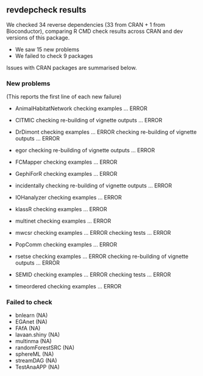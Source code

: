 ## revdepcheck results

We checked 34 reverse dependencies (33 from CRAN + 1 from Bioconductor), comparing R CMD check results across CRAN and dev versions of this package.

 * We saw 15 new problems
 * We failed to check 9 packages

Issues with CRAN packages are summarised below.

### New problems
(This reports the first line of each new failure)

* AnimalHabitatNetwork
  checking examples ... ERROR

* CITMIC
  checking re-building of vignette outputs ... ERROR

* DrDimont
  checking examples ... ERROR
  checking re-building of vignette outputs ... ERROR

* egor
  checking re-building of vignette outputs ... ERROR

* FCMapper
  checking examples ... ERROR

* GephiForR
  checking examples ... ERROR

* incidentally
  checking re-building of vignette outputs ... ERROR

* IOHanalyzer
  checking examples ... ERROR

* klassR
  checking examples ... ERROR

* multinet
  checking examples ... ERROR

* mwcsr
  checking examples ... ERROR
  checking tests ... ERROR

* PopComm
  checking examples ... ERROR

* rsetse
  checking examples ... ERROR
  checking re-building of vignette outputs ... ERROR

* SEMID
  checking examples ... ERROR
  checking tests ... ERROR

* timeordered
  checking examples ... ERROR

### Failed to check

* bnlearn         (NA)
* EGAnet          (NA)
* FAfA            (NA)
* lavaan.shiny    (NA)
* multinma        (NA)
* randomForestSRC (NA)
* sphereML        (NA)
* streamDAG       (NA)
* TestAnaAPP      (NA)

